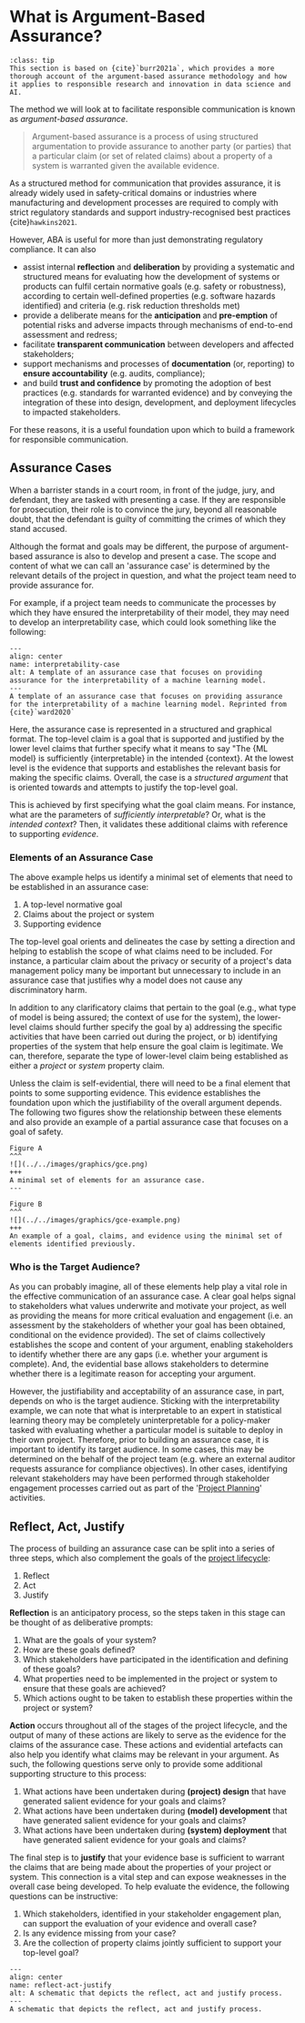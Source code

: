 # What is Argument-Based Assurance?

```{admonition} Note
:class: tip
This section is based on {cite}`burr2021a`, which provides a more thorough account of the argument-based assurance methodology and how it applies to responsible research and innovation in data science and AI.
```

The method we will look at to facilitate responsible communication is known as *argument-based assurance*.

> Argument-based assurance is a process of using structured argumentation to provide assurance to another party (or parties) that a particular claim (or set of related claims) about a property of a system is warranted given the available evidence.

As a structured method for communication that provides assurance, it is already widely used in safety-critical domains or industries where manufacturing and development processes are required to comply with strict regulatory standards and support industry-recognised best practices {cite}`hawkins2021`.

However, ABA is useful for more than just demonstrating regulatory compliance.
It can also

- assist internal **reflection** and **deliberation** by providing a systematic and structured means for evaluating how the development of systems or products can fulfil certain normative goals (e.g. safety or robustness), according to certain well-defined properties (e.g. software hazards identified) and criteria (e.g. risk reduction thresholds met)
- provide a deliberate means for the **anticipation** and **pre-emption** of potential risks and adverse impacts through mechanisms of end-to-end assessment and redress;
- facilitate **transparent communication** between developers and affected stakeholders;
- support mechanisms and processes of **documentation** (or, reporting) to **ensure accountability** (e.g. audits, compliance);
- and build **trust and confidence** by promoting the adoption of best practices (e.g. standards for warranted evidence) and by conveying the integration of these into design, development, and deployment lifecycles to impacted stakeholders.

For these reasons, it is a useful foundation upon which to build a framework for responsible communication.

## Assurance Cases

When a barrister stands in a court room, in front of the judge, jury, and defendant, they are tasked with presenting a case.
If they are responsible for prosecution, their role is to convince the jury, beyond all reasonable doubt, that the defendant is guilty of committing the crimes of which they stand accused.

Although the format and goals may be different, the purpose of argument-based assurance is also to develop and present a case.
The scope and content of what we can call an 'assurance case' is determined by the relevant details of the project in question, and what the project team need to provide assurance for.

For example, if a project team needs to communicate the processes by which they have ensured the interpretability of their model, they may need to develop an interpretability case, which could look something like the following:

```{figure} /images/graphics/interpretability-case.png
---
align: center
name: interpretability-case
alt: A template of an assurance case that focuses on providing assurance for the interpretability of a machine learning model.
---
A template of an assurance case that focuses on providing assurance for the interpretability of a machine learning model. Reprinted from {cite}`ward2020`
```

Here, the assurance case is represented in a structured and graphical format.
The top-level claim is a goal that is supported and justified by the lower level claims that further specify what it means to say "The {ML model} is sufficiently {interpretable} in the intended {context}.
At the lowest level is the evidence that supports and establishes the relevant basis for making the specific claims.
Overall, the case is a *structured argument* that is oriented towards and attempts to justify the top-level goal.

This is achieved by first specifying what the goal claim means.
For instance, what are the parameters of *sufficiently interpretable*?
Or, what is the *intended context*?
Then, it validates these additional claims with reference to supporting *evidence*.

### Elements of an Assurance Case

The above example helps us identify a minimal set of elements that need to be established in an assurance case:

1. A top-level normative goal
2. Claims about the project or system
3. Supporting evidence

The top-level goal orients and delineates the case by setting a direction and helping to establish the scope of what claims need to be included.
For instance, a particular claim about the privacy or security of a project's data management policy many be important but unnecessary to include in an assurance case that justifies why a model does not cause any discriminatory harm.

In addition to any clarificatory claims that pertain to the goal (e.g., what type of model is being assured; the context of use for the system), the lower-level claims should further specify the goal by a) addressing the specific activities that have been carried out during the project, or b) identifying properties of the system that help ensure the goal claim is legitimate.
We can, therefore, separate the type of lower-level claim being established as either a *project* or *system* property claim.

Unless the claim is self-evidential, there will need to be a final element that points to some supporting evidence.
This evidence establishes the foundation upon which the justifiability of the overall argument depends.
The following two figures show the relationship between these elements and also provide an example of a partial assurance case that focuses on a goal of safety.

````{panels}
Figure A
^^^
![](../../images/graphics/gce.png)
+++
A minimal set of elements for an assurance case.
---

Figure B
^^^
![](../../images/graphics/gce-example.png)
+++
An example of a goal, claims, and evidence using the minimal set of elements identified previously.
````

### Who is the Target Audience?

As you can probably imagine, all of these elements help play a vital role in the effective communication of an assurance case.
A clear goal helps signal to stakeholders what values underwrite and motivate your project, as well as providing the means for more critical evaluation and engagement (i.e. an assessment by the stakeholders of whether your goal has been obtained, conditional on the evidence provided).
The set of claims collectively establishes the scope and content of your argument, enabling stakeholders to identify whether there are any gaps (i.e. whether your argument is complete).
And, the evidential base allows stakeholders to determine whether there is a legitimate reason for accepting your argument.

However, the justifiability and acceptability of an assurance case, in part, depends on who is the target audience.
Sticking with the interpretability example, we can note that what is interpretable to an expert in statistical learning theory may be completely uninterpretable for a policy-maker tasked with evaluating whether a particular model is suitable to deploy in their own project.
Therefore, prior to building an assurance case, it is important to identify its target audience.
In some cases, this may be determined on the behalf of the project team (e.g. where an external auditor requests assurance for compliance objectives).
In other cases, identifying relevant stakeholders may have been performed through stakeholder engagement processes carried out as part of the '[Project Planning](../chapter4/project_design/planning.md)' activities.

## Reflect, Act, Justify

The process of building an assurance case can be split into a series of three steps, which also complement the goals of the [project lifecycle](../chapter3/project_lifecycle.md):

1. Reflect
2. Act
3. Justify

**Reflection** is an anticipatory process, so the steps taken in this stage can be thought of as deliberative prompts:

1. What are the goals of your system?
2. How are these goals defined?
3. Which stakeholders have participated in the identification and defining of these goals?
4. What properties need to be implemented in the project or system to ensure that these goals are achieved?
5. Which actions ought to be taken to establish these properties within the project or system?

**Action** occurs throughout all of the stages of the project lifecycle, and the output of many of these actions are likely to serve as the evidence for the claims of the assurance case.
These actions and evidential artefacts can also help you identify what claims may be relevant in your argument.
As such, the following questions serve only to provide some additional supporting structure to this process:

1. What actions have been undertaken during **(project) design** that have generated salient evidence for your goals and claims?
2. What actions have been undertaken during **(model) development** that have generated salient evidence for your goals and claims?
3. What actions have been undertaken during **(system) deployment** that have generated salient evidence for your goals and claims?

The final step is to **justify** that your evidence base is sufficient to warrant the claims that are being made about the properties of your project or system. This connection is a vital step and can expose weaknesses in the overall case being developed.
To help evaluate the evidence, the following questions can be instructive:

1. Which stakeholders, identified in your stakeholder engagement plan, can support the evaluation of your evidence and overall case?
2. Is any evidence missing from your case?
3. Are the collection of property claims jointly sufficient to support your top-level goal?

```{figure} /images/graphics/raj.png
---
align: center
name: reflect-act-justify
alt: A schematic that depicts the reflect, act and justify process.
---
A schematic that depicts the reflect, act and justify process.
```
